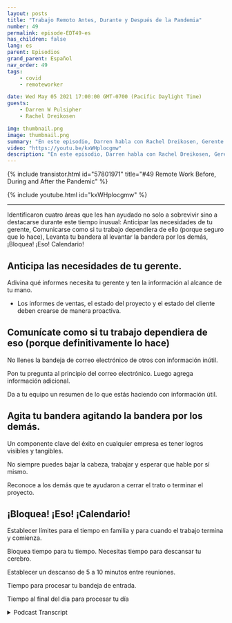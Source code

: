 ```yaml
---
layout: posts
title: "Trabajo Remoto Antes, Durante y Después de la Pandemia"
number: 49
permalink: episode-EDT49-es
has_children: false
lang: es
parent: Episodios
grand_parent: Español
nav_order: 49
tags:
    - covid
    - remoteworker

date: Wed May 05 2021 17:00:00 GMT-0700 (Pacific Daylight Time)
guests:
    - Darren W Pulsipher
    - Rachel Dreikosen

img: thumbnail.png
image: thumbnail.png
summary: "En este episodio, Darren habla con Rachel Dreikosen, Gerente de Desarrollo de Negocios en el Sector Público en Intel, sobre cómo COVID-19 ha afectado su equilibrio entre trabajo y vida personal y por qué comenzó un blog para ayudar a otras profesionales técnicas de ventas femeninas."
video: "https://youtu.be/kxWHplocgmw"
description: "En este episodio, Darren habla con Rachel Dreikosen, Gerente de Desarrollo de Negocios en el Sector Público en Intel, sobre cómo COVID-19 ha afectado su equilibrio entre trabajo y vida personal y por qué comenzó un blog para ayudar a otras profesionales técnicas de ventas femeninas."
---
```


<div>
{% include transistor.html id="57801971" title="#49 Remote Work Before, During and After the Pandemic" %}

{% include youtube.html id="kxWHplocgmw" %}
</div>

---

Identificaron cuatro áreas que les han ayudado no solo a sobrevivir sino a destacarse durante este tiempo inusual: Anticipar las necesidades de tu gerente, Comunicarse como si tu trabajo dependiera de ello (porque seguro que lo hace), Levanta tu bandera al levantar la bandera por los demás, ¡Bloquea! ¡Eso! Calendario!

## Anticipa las necesidades de tu gerente.

Adivina qué informes necesita tu gerente y ten la información al alcance de tu mano.

* Los informes de ventas, el estado del proyecto y el estado del cliente deben crearse de manera proactiva.

## Comunícate como si tu trabajo dependiera de eso (porque definitivamente lo hace)

No llenes la bandeja de correo electrónico de otros con información inútil.

Pon tu pregunta al principio del correo electrónico. Luego agrega información adicional.

Da a tu equipo un resumen de lo que estás haciendo con información útil.

## Agita tu bandera agitando la bandera por los demás.

Un componente clave del éxito en cualquier empresa es tener logros visibles y tangibles.

No siempre puedes bajar la cabeza, trabajar y esperar que hable por sí mismo.

Reconoce a los demás que te ayudaron a cerrar el trato o terminar el proyecto.

## ¡Bloquea! ¡Eso! ¡Calendario!

Establecer límites para el tiempo en familia y para cuando el trabajo termina y comienza.

Bloquea tiempo para tu tiempo. Necesitas tiempo para descansar tu cerebro.

Establecer un descanso de 5 a 10 minutos entre reuniones.

Tiempo para procesar tu bandeja de entrada.

Tiempo al final del día para procesar tu día



<details>
<summary> Podcast Transcript </summary>

<p></p>

</details>
